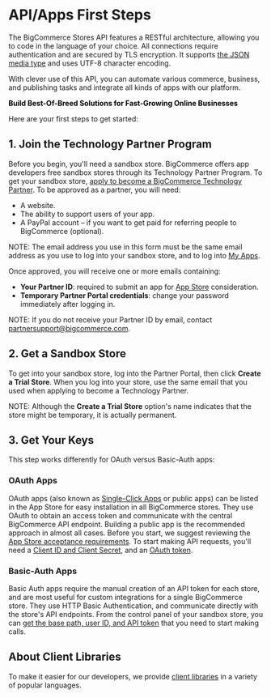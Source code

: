 # <span class="jumptarget"> API/Apps First Steps </span>

The BigCommerce Stores API features a RESTful architecture, allowing you to code in the language of your choice. All connections require authentication and are secured by TLS encryption. It supports [the JSON media type](#media-types) and uses UTF-8 character encoding.

With clever use of this API, you can automate various commerce, business, and publishing tasks and integrate all kinds of apps with our platform.

<span class="fake-h2" style="color:black;font-weight:bold"> Build Best-Of-Breed Solutions for Fast-Growing Online Businesses </span>

Here are your first steps to get started:

## <span class="jumptarget"> 1. Join the Technology Partner Program </span>

Before you begin, you'll need a sandbox store. BigCommerce offers app developers free sandbox stores through its Technology Partner Program. To get your sandbox store, <a href="https://www.bigcommerce.com/partners/signup" target="_blank">apply to become a BigCommerce Technology Partner</a>. To be approved as a partner, you will need:

* A website.
* The ability to support users of your app.
* A PayPal account – if you want to get paid for referring people to BigCommerce (optional).

NOTE: The email address you use in this form must be the same email address as you use to log into your sandbox store, and to log into <a href="//devtools.bigcommerce.com" target="_blank">My&#160;Apps</a>.

Once approved, you will receive one or more emails containing:

* **Your Partner ID**: required to submit an app for <a href="https://www.bigcommerce.com/apps/" target="_blank">App Store</a> consideration.
* **Temporary Partner Portal credentials**: change your password immediately after logging in.

NOTE: If you do not receive your Partner ID by email, contact [partnersupport@bigcommerce.com](mailto:partnersupport@bigcommerce.com).

## <span class="jumptarget"> 2. Get a Sandbox Store </span>

To get into your sandbox store, log into the Partner Portal, then click **Create a Trial Store**. When you log into your store, use the same email that you used when applying to become a Technology Partner.

NOTE: Although the **Create a Trial Store** option's name indicates that the store might be temporary, it is actually permanent.

## <span class="jumptarget">3. Get Your Keys </span>

This step works differently for OAuth versus Basic-Auth apps:

### <span class="jumptarget"> OAuth Apps </span>

OAuth apps (also known as [Single-Click Apps](https://www.bigcommerce.com/single-click-apps/) or public apps) can be listed in the App Store for easy installation in all BigCommerce stores. They use OAuth to obtain an access token and communicate with the central BigCommerce API endpoint. Building a public app is the recommended approach in almost all cases. Before you start, we suggest reviewing the [App Store acceptance requirements](#app-store-approval-requirements). To start making API requests, you'll need a [Client ID and Client Secret](#app-registration), and an [OAuth token](#app-installation-and-update-sequence).

### <span class="jumptarget"> Basic-Auth Apps </span>

Basic Auth apps require the manual creation of an API token for each store, and are most useful for custom integrations for a single BigCommerce store. They use HTTP Basic Authentication, and communicate directly with the store's API endpoints. From the control panel of your sandbox store, you can [get the base path, user ID, and API token](#building-basic-auth-apps) that you need to start making calls.
  

## <span class="jumptarget"> About Client Libraries </span>

To make it easier for our developers, we provide [client libraries](#client-libraries) in a variety of popular languages.
